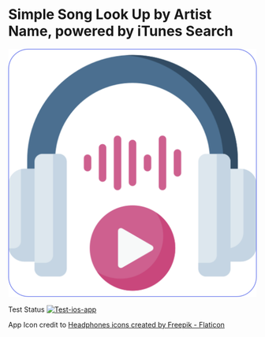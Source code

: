 # Simple Song Look Up by Artist Name, powered by iTunes Search

![App Icon](/iTunesSearch/Assets.xcassets/AppIcon.appiconset/icon-1024.png?raw=true)


Test Status
[![Test-ios-app](https://github.com/dgwu/iTunesSearch/actions/workflows/test-ios-app.yml/badge.svg?branch=develop)](https://github.com/dgwu/iTunesSearch/actions/workflows/test-ios-app.yml)

App Icon credit to
<a href="https://www.flaticon.com/free-icons/headphones" title="headphones icons">Headphones icons created by Freepik - Flaticon</a>